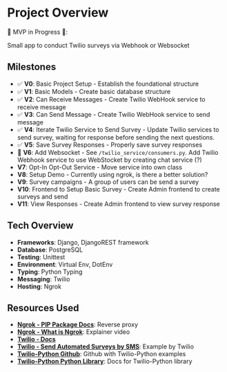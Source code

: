 # Project Overview 

🚧 MVP in Progress 🚧:

Small app to conduct Twilio surveys via Webhook or Websocket

## Milestones
- ✅ **V0**: Basic Project Setup - Establish the foundational structure
- ✅ **V1**: Basic Models - Create basic database structure
- ✅ **V2**: Can Receive Messages - Create Twilio WebHook service to receive message
- ✅ **V3**: Can Send Message - Create Twilio WebHook service to send message
- ✅ **V4**: Iterate Twilio Service to Send Survey - Update Twilio services to send survey, waiting for response before sending the next questions.
- ✅ **V5**: Save Survey Responses - Properly save survey responses
- 🔨 **V6**: Add Websocket - See `/twilio_service/consumers.py`. Add Twilio Webhook service to use WebStocket by creating chat service (?) 
- **V7**: Opt-In Opt-Out Service - Move service into own class
- **V8**: Setup Demo - Currently using ngrok, is there a better solution?
- **V9**: Survey campaigns - A group of users can be send a survey
- **V10**: Frontend to Setup Basic Survey - Create Admin frontend to create surveys and send
- **V11**: View Responses - Create Admin frontend to view survey response

## Tech Overview 
- **Frameworks**: Django, DjangoREST framework
- **Database**: PostgreSQL
- **Testing**: Unittest
- **Environment**: Virtual Env, DotEnv
- **Typing**: Python Typing
- **Messaging**: Twilio
- **Hosting**: Ngrok

## Resources Used 
- **[Ngrok - PIP Package Docs](https://pypi.org/project/ngrok/)**:  Reverse proxy 
- **[Ngrok - What is Ngrok](https://www.youtube.com/watch?v=UaxqJUXqvro&t=54s)**: Explainer video
- **[Twilio - Docs](https://www.twilio.com/docs/messaging)**
- **[Twilio - Send Automated Surveys by SMS](https://www.twilio.com/en-us/blog/send-automated-surveys-sms-python-twilio)**: Example by Twilio
- **[Twilio-Python Github](https://github.com/twilio/twilio-python?tab=readme-ov-file)**: Github with Twilio-Python examples
- **[Twilio-Python Python Library](https://twilio.com/docs/libraries/reference/twilio-python/)**: Docs for Twilio-Python library
